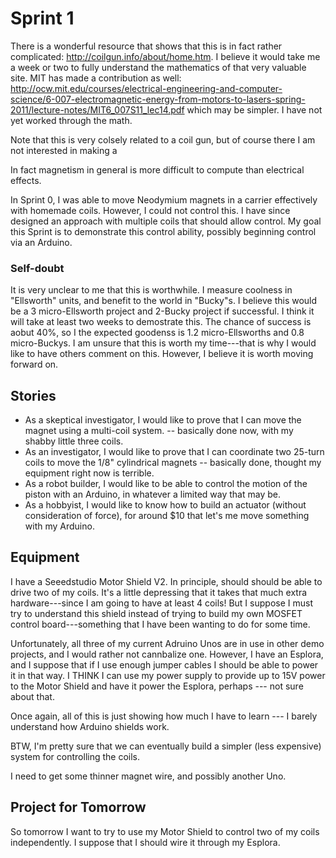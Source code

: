 # Sprint 1

There is a wonderful resource that shows that this is in fact rather complicated: http://coilgun.info/about/home.htm. 
I believe it would take me a week or two to fully understand the mathematics of that very valuable site. MIT has
made a contribution as well: http://ocw.mit.edu/courses/electrical-engineering-and-computer-science/6-007-electromagnetic-energy-from-motors-to-lasers-spring-2011/lecture-notes/MIT6_007S11_lec14.pdf
which may be simpler.  I have not yet worked through the math.

Note that this is very colsely related to a coil gun, but of course there I am not interested in making a 


In fact magnetism in general is more difficult to compute than electrical effects.

In Sprint 0, I was able to move Neodymium magnets in a carrier effectively with homemade coils.  However, I could 
not control this.  I have since designed an approach with multiple coils that should allow control.  My goal this 
Sprint is to demonstrate this control ability, possibly beginning control via an Arduino.

### Self-doubt

It is very unclear to me that this is worthwhile.  I measure coolness in "Ellsworth" units, and benefit to the world in
"Bucky"s.  I believe this would be a 3 micro-Ellsworth project and 2-Bucky project if successful.  I think
it will take at least two weeks to demostrate this.  The chance of success is aobut 40%, so I the expected goodenss
is 1.2 micro-Ellsworths and 0.8 micro-Buckys. I am unsure that this is worth my time---that is why I would like
to have others comment on this.  However, I believe it is worth moving forward on.

## Stories

* As a skeptical investigator, I would like to prove that I can move the magnet using a multi-coil system. -- basically done now, with my shabby little three coils.
* As an investigator, I would like to prove that I can coordinate two 25-turn coils to move the 1/8" cylindrical magnets -- basically done, thought my equipment right now is terrible.
* As a robot builder, I would like to be able to control the motion of the piston with an Arduino, in whatever a
limited way that may be.
* As a hobbyist, I would like to know how to build an actuator (without consideration of force), for around $10 that
let's me move something with my Arduino.

## Equipment

I have a Seeedstudio Motor Shield V2. In principle, should should be able to drive two of my coils.  It's a little depressing that it takes that much extra hardware---since I am going to have at least 4 coils!  But I suppose I must try to understand this shield instead of trying to build my own MOSFET control board---something that I have been wanting to do for some time.

Unfortunately, all three of my current Adruino Unos are in use in other demo projects, and I would rather not cannbalize one.  However, I have an Esplora, and I suppose that if I use enough jumper cables I should be able to power it in that way.  I THINK I can use my power supply to provide up to 15V power to the Motor Shield and have it power the Esplora, perhaps --- not sure about that.

Once again, all of this is just showing how much I have to learn --- I barely understand how Arduino shields work.

BTW, I'm pretty sure that we can eventually build a simpler (less expensive) system for controlling the coils.

I need to get some thinner magnet wire, and possibly another Uno.

## Project for Tomorrow

So tomorrow I want to try to use my Motor Shield to control two of my coils independently.  I suppose that I should wire it through my Esplora.







